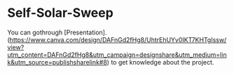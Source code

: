 # Self-Solar-Sweep

You can gothrough [Presentation].(https://www.canva.com/design/DAFnGd2fHg8/UhtrEhUYv0IKT7KHTgIssw/view?utm_content=DAFnGd2fHg8&utm_campaign=designshare&utm_medium=link&utm_source=publishsharelink#8) to get knowledge about the project.
